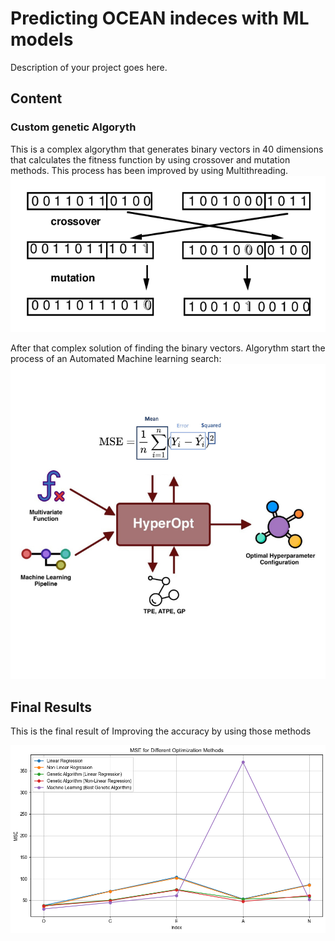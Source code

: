 # Predicting OCEAN indeces with ML models

Description of your project goes here.

## Content
### Custom genetic Algoryth
This is a complex algorythm that generates binary vectors in 40 dimensions that calculates the fitness function by using crossover and mutation methods. This process has been improved by using Multithreading.
![Image](https://raw.githubusercontent.com/MariosChartsias/IndecesPrediction/main/genetic-algorithm.png)

After that complex solution of finding the binary vectors. Algorythm start the process of an Automated Machine learning search:
![Image](https://raw.githubusercontent.com/MariosChartsias/IndecesPrediction/main/ML_model.png)

## Final Results
This is the final result of Improving the accuracy by using those methods

![Image](https://raw.githubusercontent.com/MariosChartsias/IndecesPrediction/main/results.png)



